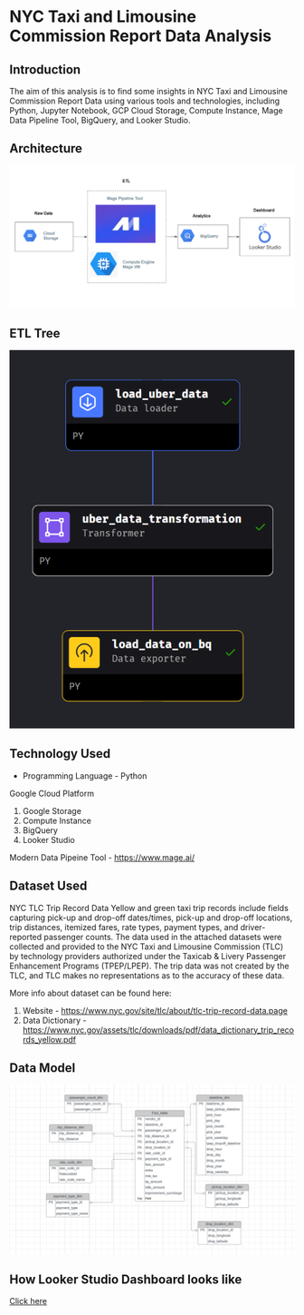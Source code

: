 # NYC Taxi and Limousine Commission Report Data Analysis

## Introduction

The aim of this analysis is to find some insights in NYC Taxi and Limousine Commission Report Data using various tools and technologies, including Python, Jupyter Notebook, GCP Cloud Storage, Compute Instance, Mage Data Pipeline Tool, BigQuery, and Looker Studio.

## Architecture 
<img src="https://github.com/prve17/NYC_TCL_Report_Data_Analysis/blob/master/Architecture.png">

## ETL Tree
<img src="https://github.com/prve17/NYC_TCL_Report_Data_Analysis/blob/master/ETL_Mage_Tree.png">

## Technology Used
- Programming Language - Python

Google Cloud Platform
1. Google Storage
2. Compute Instance 
3. BigQuery
4. Looker Studio

Modern Data Pipeine Tool - https://www.mage.ai/

## Dataset Used
NYC TLC Trip Record Data
Yellow and green taxi trip records include fields capturing pick-up and drop-off dates/times, pick-up and drop-off locations, trip distances, itemized fares, rate types, payment types, and driver-reported passenger counts. The data used in the attached datasets were collected and provided to the NYC Taxi and Limousine Commission (TLC) by technology providers authorized under the Taxicab & Livery Passenger Enhancement Programs (TPEP/LPEP). The trip data was not created by the TLC, and TLC makes no representations as to the accuracy of these data. 

More info about dataset can be found here:
1. Website - https://www.nyc.gov/site/tlc/about/tlc-trip-record-data.page
2. Data Dictionary - https://www.nyc.gov/assets/tlc/downloads/pdf/data_dictionary_trip_records_yellow.pdf

## Data Model
<img src="https://github.com/prve17/NYC_TCL_Report_Data_Analysis/blob/master/Project_Model_Lucid.png">

## How Looker Studio Dashboard looks like
[Click here](https://lookerstudio.google.com/reporting/5ed6be28-dc96-40f3-938b-6a72b0ac4911)

